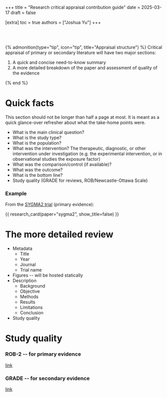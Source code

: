 +++
title = "Research critical appraisal contribution guide"
date = 2025-03-17
draft = false

[extra]
toc = true
authors = ["Joshua Yu"]
+++

<br>
<br>

{% admonition(type="tip", icon="tip", title="Appraisal structure") %}
Critical appraisal of primary or secondary literature will have two major sections:

1. A quick and concise need-to-know summary
2. A more detailed breakdown of the paper and assessment of quality of the evidence

{% end %}

# Quick facts

This section should not be longer than half a page at most. It is meant as a quick glance-over refresher about what the take-home points were.

- What is the main clinical question?
- What is the study type?
- What is the population?
- What was the intervention? The therapeutic, diagnostic, or other intervention under investigation (e.g. the experimental intervention, or in observational studies the exposure factor)
- What was the comparison/control (if available)?
- What was the outcome?
- What is the bottom line?
- Study quality (GRADE for reviews, ROB/Newcastle-Ottawa Scale)

### Example

From the [SYGMA2 trial](https://www.nejm.org/doi/full/10.1056/NEJMoa1715275) (primary evidence):

{{ research_card(paper="sygma2", show_title=false) }}

# The more detailed review

- Metadata
  - Title
  - Year
  - Journal
  - Trial name
- Figures -- will be hosted statically
- Description
  - Background
  - Objective
  - Methods
  - Results
  - Limitations
  - Conclusion
- Study quality

# Study quality

### ROB-2 -- for primary evidence

[link](https://methods.cochrane.org/risk-bias-2)

### GRADE -- for secondary evidence

[link](https://book.gradepro.org/)
